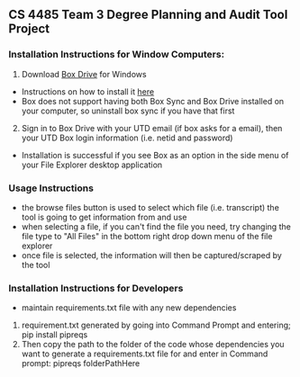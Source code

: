 ## CS 4485 Team 3 Degree Planning and Audit Tool Project 

### Installation Instructions for Window Computers:
1. Download [Box Drive](https://www.box.com/resources/downloads) for Windows
- Instructions on how to install it [here](https://support.box.com/hc/en-us/articles/360043697474-Installing-and-Updating-Box-Drive)
- Box does not support having both Box Sync and Box Drive installed on your computer, so uninstall box sync if you have that first
2. Sign in to Box Drive with your UTD email (if box asks for a email), then your UTD Box login information (i.e. netid and password)
- Installation is successful if you see Box as an option in the side menu of your File Explorer desktop application

### Usage Instructions
- the browse files button is used to select which file (i.e. transcript) the tool is going to get information from and use
- when selecting a file, if you can't find the file you need, try changing the file type to "All Files" in the bottom right drop down menu of the file explorer
- once file is selected, the information will then be captured/scraped by the tool

### Installation Instructions for Developers
- maintain requirements.txt file with any new dependencies 
1. requirement.txt generated by going into Command Prompt and entering; pip install pipreqs
2. Then copy the path to the folder of the code whose dependencies you want to generate a requirements.txt file for and enter in Command prompt: pipreqs folderPathHere
